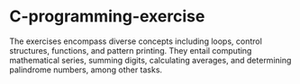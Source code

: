 # C-programming-exercise
The exercises encompass diverse concepts including loops, control structures, functions, and pattern printing. They entail computing mathematical series, summing digits, calculating averages, and determining palindrome numbers, among other tasks.

